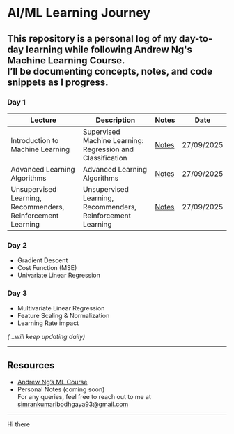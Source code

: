 # AI/ML Learning Journey 
This repository is a personal log of my day-to-day learning while following **Andrew Ng's Machine Learning Course**.  
I’ll be documenting concepts, notes, and code snippets as I progress.  
---
### Day 1  
| Lecture | Description | Notes | Date | 
|---------|-------------|-------|------|
| Introduction to Machine Learning | Supervised Machine Learning: Regression and Classification | [Notes](https://www.notion.so/ai-ml-learning-journey-27b635033efd808596d8d0fd84cb1ddd?showMoveTo=true&saveParent=true) | 27/09/2025 |
| Advanced Learning Algorithms | Advanced Learning Algorithms | [Notes](https://notion.so/your-link-2) | 27/09/2025 |
| Unsupervised Learning, Recommenders, Reinforcement Learning | Unsupervised Learning, Recommenders, Reinforcement Learning | [Notes](https://notion.so/your-link-3) | 27/09/2025 |

### Day 2  
- Gradient Descent  
- Cost Function (MSE)  
- Univariate Linear Regression  

### Day 3  
- Multivariate Linear Regression  
- Feature Scaling & Normalization  
- Learning Rate impact  

*(...will keep updating daily)*  

---

## Resources  
- [Andrew Ng’s ML Course](https://www.coursera.org/learn/machine-learning)  
- Personal Notes (coming soon)  
For any queries, feel free to reach out to me at simrankumaribodhgaya93@gmail.com
---

Hi there